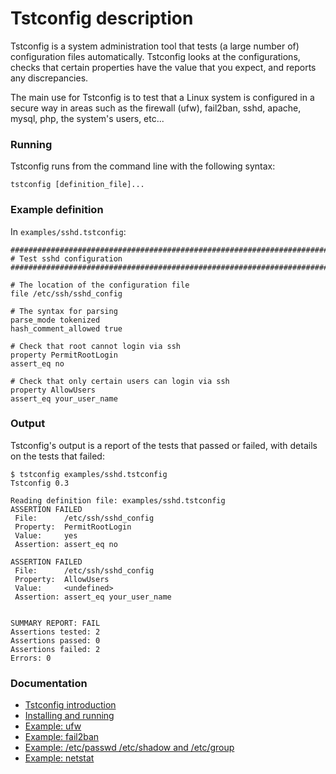 # Tstconfig description

Tstconfig is a system administration tool that tests (a large number of)
configuration files automatically. Tstconfig looks at the configurations, checks
that certain properties have the value that you expect, and reports 
any discrepancies.

The main use for Tstconfig is to test that a Linux system is configured in
a secure way in areas such as the firewall (ufw), fail2ban, sshd, apache,
mysql, php, the system's users, etc...

### Running
Tstconfig runs from the command line with the following syntax:

    tstconfig [definition_file]...

### Example definition

In `examples/sshd.tstconfig`:

    ################################################################################
    # Test sshd configuration
    ################################################################################
    
    # The location of the configuration file
    file /etc/ssh/sshd_config
    
    # The syntax for parsing
    parse_mode tokenized
    hash_comment_allowed true
    
    # Check that root cannot login via ssh
    property PermitRootLogin
    assert_eq no
    
    # Check that only certain users can login via ssh
    property AllowUsers
    assert_eq your_user_name

### Output

Tstconfig's output is a report of the tests that passed or failed, with details
on the tests that failed:

    $ tstconfig examples/sshd.tstconfig
    Tstconfig 0.3
    
    Reading definition file: examples/sshd.tstconfig
    ASSERTION FAILED
     File:      /etc/ssh/sshd_config
     Property:  PermitRootLogin
     Value:     yes
     Assertion: assert_eq no
    
    ASSERTION FAILED
     File:      /etc/ssh/sshd_config
     Property:  AllowUsers
     Value:     <undefined>
     Assertion: assert_eq your_user_name
    
    
    SUMMARY REPORT: FAIL
    Assertions tested: 2
    Assertions passed: 0
    Assertions failed: 2
    Errors: 0



### Documentation

* [Tstconfig introduction](https://github.com/softwareloop/tstconfig/wiki)
* [Installing and running](https://github.com/softwareloop/tstconfig/wiki/Installing-and-running)
* [Example: ufw](https://github.com/softwareloop/tstconfig/wiki/Example-for-ufw)
* [Example: fail2ban](https://github.com/softwareloop/tstconfig/wiki/Example-for-fail2ban)
* [Example: /etc/passwd /etc/shadow and /etc/group](https://github.com/softwareloop/tstconfig/wiki/Example-for-etcpasswd-etcshadow-and-etcgroup)
* [Example: netstat](https://github.com/softwareloop/tstconfig/wiki/Example-for-netstat)
